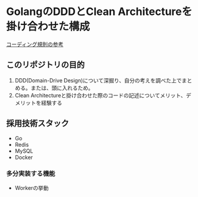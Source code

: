 # GolangのDDDとClean Architectureを掛け合わせた構成

[コーディング規則の参考](https://github.com/knsh14/uber-style-guide-ja)

## このリポジトリの目的

1. DDD(Domain-Drive Design)について深掘り、自分の考えを調べた上でまとめる。または、頭に入れるため。
2. Clean Architectureと掛け合わせた際のコードの記述についてメリット、デメリットを経験する

## 採用技術スタック

- Go
- Redis
- MySQL
- Docker

### 多分実装する機能

- Workerの挙動
